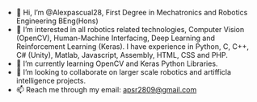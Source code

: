 - 👋 Hi, I’m @Alexpascual28, First Degree in Mechatronics and Robotics Engineering BEng(Hons)
- 👀 I’m interested in all robotics related technologies, Computer Vision (OpenCV), Human-Machine Interfacing, Deep Learning and Reinforcement Learning (Keras). 
  I have experience in Python, C, C++, C# (Unity), Matlab, Javascript, Assembly, HTML, CSS and PHP.
- 🌱 I’m currently learning OpenCV and Keras Python Libraries.
- 💞️ I’m looking to collaborate on larger scale robotics and artifficla intelligence projects.
- 📫 Reach me through my email: apsr2809@gmail.com

<!---
Alexpascual28/Alexpascual28 is a ✨ special ✨ repository because its `README.md` (this file) appears on your GitHub profile.
You can click the Preview link to take a look at your changes.
--->
